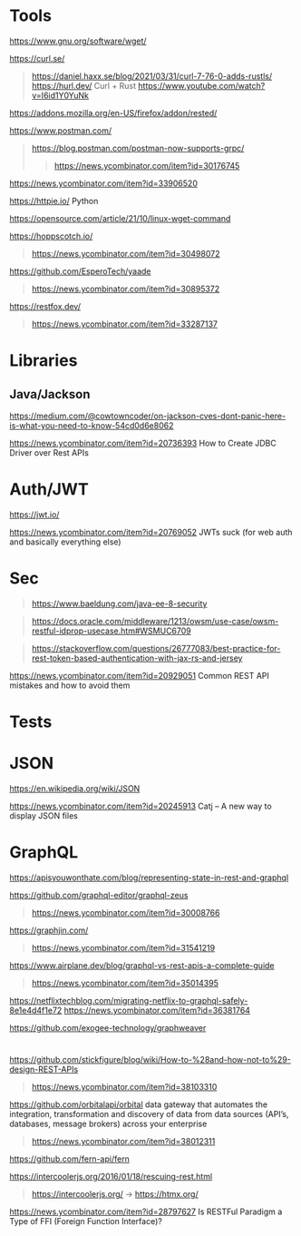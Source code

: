 # Tools
https://www.gnu.org/software/wget/

https://curl.se/
> https://daniel.haxx.se/blog/2021/03/31/curl-7-76-0-adds-rustls/
> https://hurl.dev/ Curl + Rust
> https://www.youtube.com/watch?v=I6id1Y0YuNk

https://addons.mozilla.org/en-US/firefox/addon/rested/

https://www.postman.com/
> https://blog.postman.com/postman-now-supports-grpc/
> > https://news.ycombinator.com/item?id=30176745

https://news.ycombinator.com/item?id=33906520

https://httpie.io/ Python

https://opensource.com/article/21/10/linux-wget-command

https://hoppscotch.io/
> https://news.ycombinator.com/item?id=30498072

https://github.com/EsperoTech/yaade
> https://news.ycombinator.com/item?id=30895372

https://restfox.dev/
> https://news.ycombinator.com/item?id=33287137

# Libraries
## Java/Jackson
https://medium.com/@cowtowncoder/on-jackson-cves-dont-panic-here-is-what-you-need-to-know-54cd0d6e8062

https://news.ycombinator.com/item?id=20736393 How to Create JDBC Driver over Rest APIs

# Auth/JWT
https://jwt.io/

https://news.ycombinator.com/item?id=20769052 JWTs suck (for web auth and basically everything else)

# Sec
> https://www.baeldung.com/java-ee-8-security

> https://docs.oracle.com/middleware/1213/owsm/use-case/owsm-restful-idprop-usecase.htm#WSMUC6709

> https://stackoverflow.com/questions/26777083/best-practice-for-rest-token-based-authentication-with-jax-rs-and-jersey

https://news.ycombinator.com/item?id=20929051 Common REST API mistakes and how to avoid them

# Tests

# JSON
https://en.wikipedia.org/wiki/JSON

https://news.ycombinator.com/item?id=20245913 Catj – A new way to display JSON files

# GraphQL
https://apisyouwonthate.com/blog/representing-state-in-rest-and-graphql

https://github.com/graphql-editor/graphql-zeus
> https://news.ycombinator.com/item?id=30008766

https://graphjin.com/
> https://news.ycombinator.com/item?id=31541219

https://www.airplane.dev/blog/graphql-vs-rest-apis-a-complete-guide
> https://news.ycombinator.com/item?id=35014395

https://netflixtechblog.com/migrating-netflix-to-graphql-safely-8e1e4d4f1e72
https://news.ycombinator.com/item?id=36381764

https://github.com/exogee-technology/graphweaver

#
https://github.com/stickfigure/blog/wiki/How-to-%28and-how-not-to%29-design-REST-APIs
> https://news.ycombinator.com/item?id=38103310

https://github.com/orbitalapi/orbital data gateway that automates the integration, transformation and discovery of data from data sources (API’s, databases, message brokers) across your enterprise
> https://news.ycombinator.com/item?id=38012311

https://github.com/fern-api/fern
> 

https://intercoolerjs.org/2016/01/18/rescuing-rest.html
> https://intercoolerjs.org/ -> https://htmx.org/

https://news.ycombinator.com/item?id=28797627 Is RESTFul Paradigm a Type of FFI (Foreign Function Interface)?